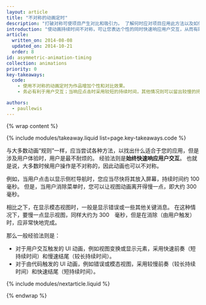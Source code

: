 ```yaml
---
layout: article
title: "不对称的动画定时"
description: "打破对称可使项目产生对比和吸引力。 了解何时应对项目应用此方法以及如何应用。"
introduction: "使动画持续时间不对称，可让您表达个性的同时快速响应用户交互，从而有助于提升用户体验。 还能使感觉出现对比，使界面在视觉上更吸引人。"
article:
  written_on: 2014-08-08
  updated_on: 2014-10-21
  order: 8
id: asymmetric-animation-timing
collection: animations
priority: 0
key-takeaways:
  code:
    - 使用不对称的动画定时为作品增加个性和对比效果。
    - 务必有利于用户交互；当响应点击时采用较短的持续时间，其他情况则可以留出较慢的持续时间。

authors:
  - paullewis
---
```

{% wrap content %}

{% include modules/takeaway.liquid list=page.key-takeaways.code %}

与大多数动画“规则”一样，应当尝试各种方法，以找出什么适合于您的应用，但是涉及用户体验时，用户是最不耐烦的。 经验法则是**始终快速响应用户交互**。 也就是说，大多数时候用户操作是不对称的，因此动画也可以不对称。

例如，当用户点击以显示侧栏导航时，您应当尽快将其放入屏幕，持续时间约 100　毫秒。 但是，当用户消除菜单时，您可以让视图动画离开得慢一点，即大约 300　毫秒。

相比之下，在显示模态视图时，一般是显示错误或一些其他关键消息。 在这种情况下，要慢一点显示视图，同样大约为 300　毫秒，但是在消除（由用户触发）时，应非常快地完成。

那么一般经验法则是：

* 对于用户交互触发的 UI 动画，例如视图变换或显示元素，采用快速前奏（短持续时间）和慢速结尾（较长持续时间）。
* 对于由代码触发的 UI 动画，例如错误或模态视图，采用较慢前奏（较长持续时间）和快速结尾（短持续时间）。

{% include modules/nextarticle.liquid %}

{% endwrap %}
